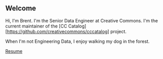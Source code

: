 ## Welcome

Hi, I'm Brent.  I'm the Senior Data Engineer at Creative Commons.  I'm the
current maintainer of the
[CC Catalog][https://github.com/creativecommons/cccatalog] project.

When I'm not Engineering Data, I enjoy walking my dog in the forest.


[Resume](resume/brent_resume.pdf)
